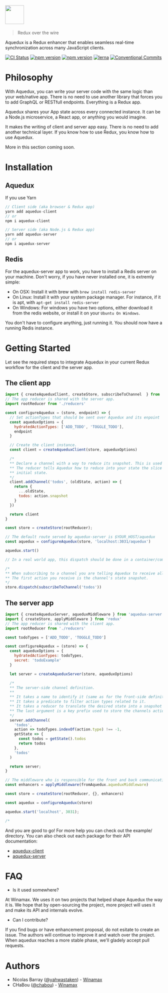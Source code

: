# <img src='https://user-images.githubusercontent.com/4137761/37289440-f7a26b68-2609-11e8-8c23-fb8b49c53c90.png' height='60'>
> Redux over the wire

Aquedux is a Redux enhancer that enables seamless real-time synchronization across many JavaScript clients.

[![CI Status](https://circleci.com/gh/winamax/aquedux.svg?style=shield)](https://circleci.com/gh/Winamax/aquedux)
[![npm version](https://img.shields.io/npm/v/aquedux-client.svg?style=flat-square)](https://www.npmjs.com/package/aquedux-client)
[![npm version](https://img.shields.io/npm/v/aquedux-server.svg?style=flat-square)](https://www.npmjs.com/package/aquedux-server)
[![lerna](https://img.shields.io/badge/maintained%20with-lerna-cc00ff.svg)](https://lernajs.io/)
[![Conventional Commits](https://img.shields.io/badge/Conventional%20Commits-1.0.0-yellow.svg)](https://conventionalcommits.org)

# Philosophy

With Aquedux, you can write your server code with the same logic than your web/native app. There is no need to
use another library that forces you to add GraphQL or RESTfull endpoints. Everything is a Redux app.

Aquedux shares your App state across every connected instance. It can be a Node.js microservice, a React app, or anything you would imagine.

It makes the writing of client and server app easy. There is no need to add another technical layer. If you know how to use Redux, you know how to use Aquedux.

More in this section coming soon.

# Installation

## Aquedux

If you use Yarn
```js
// Client side (aka browser & Redux app)
yarn add aquedux-client
// or
npm i aquedux-client

// Server side (aka Node.js & Redux app)
yarn add aquedux-server
// or
npm i aquedux-server
```

## Redis

For the aquedux-server app to work, you have to install a Redis server on your machine. Don't worry, if you have never installed one, it is extremly simple:

* On OSX: Install it with brew with `brew install redis-server`
* On Linux: Install it with your system package manager. For instance, if it is apt, with `apt-get install redis-server`
* On Windows: For windows you have two options, either download it from the redis website, or install it on your `Ubuntu On Windows`.

You don't have to configure anything, just running it.
You should now have a running Redis instance.

# Getting Started

Let see the required steps to integrate Aquedux in your current Redux workflow for the client and the server app.

## The client app

```js
import { createAqueduxClient, createStore, subscribeToChannel  } from 'aquedux-client'
// The app reducer is shared with the server app.
import rootReducer from './reducers'

const configureAquedux = (store, endpoint) => {
  // Set actionTypes that should be sent over Aquedux and its enpoint
  const aqueduxOptions = {
    hydratedActionTypes: ['ADD_TODO', 'TOGGLE_TODO'],
    endpoint
  }

  // Create the client instance.
  const client = createAqueduxClient(store, aqueduxOptions)

  /* 
  ** Declare a channel with a way to reduce its snapshot. This is used to group action types and store slices.
  ** The reducer tells Aquedux how to reduce into your state the slice sent over by Aquedux as the channel
  ** initial state.
  */
  client.addChannel('todos', (oldState, action) => {
    return {
      ...oldState,
      todos: action.snapshot
    }
  })

  return client
}

const store = createStore(rootReducer);

// The default route served by aquedux-server is $YOUR_HOST/aquedux
const aquedux = configureAquedux(store, 'localhost:3031/aquedux')

aquedux.start()

// In a real world app, this dispatch should be done in a container/component at route level or cDM.

/* 
** When subscribing to a channel you are telling Aquedux to receive all related actions in real-time.
** The first action you receive is the channel's state snapshot.
*/
store.dispatch(subscribeToChannel('todos'))
```

## The server app

```js
import { createAqueduxServer, aqueduxMiddleware } from 'aquedux-server'
import { createStore, applyMiddleware } from 'redux'
// The app reducer is shared with the client app.
import rootReducer from './reducers'

const todoTypes = ['ADD_TODO', 'TOGGLE_TODO']

const configureAquedux = (store) => {
  const aqueduxOptions = {
    hydratedActionTypes: todoTypes,
    secret: 'todoExample'
  }

  let server = createAqueduxServer(store, aqueduxOptions)

  /*
  ** The server-side channel definition.
  **
  ** It takes a name to identify it (same as for the front-side definition).
  ** It takes a predicate to filter action types related to it.
  ** It takes a reducer to translate the desired state into a snapshot for first front-side hydratation.
  ** The last argument is a key prefix used to store the channels action.
  */
  server.addChannel(
    'todos',
    action => todoTypes.indexOf(action.type) !== -1,
    getState => {
      const todos = getState().todos
      return todos
    },
    'todos'
  )

  return server;
}

// The middleware who is responsible for the front and back communication.
const enhancers = applyMiddleware(fromAquedux.aqueduxMiddleware)

const store = createStore(rootReducer, {}, enhancers)

const aquedux = configureAquedux(store)

aquedux.start('localhost', 3031);

/*
```

And you are good to go! For more help you can check out the example/ directory.
You can also check out each package for their API documentation:

* [aquedux-client](https://github.com/winamax/aquedux/blob/master/packages/aquedux-client/README.md)
* [aquedux-server](https://github.com/winamax/aquedux/blob/master/packages/aquedux-server/README.md)

# FAQ

* Is it used somewhere?

At Winamax. We uses it on two projects that helped shape Aquedux the way it is. We
hope that by open-sourcing the project, more project will uses it and make its API
and internals evolve.

* Can I contribute?

If you find bugs or have enhancement proposal, do not esitate to create an issue. The authors will continue to improve it and watch over the project. When aquedux
reaches a more stable phase, we'll gladely accept pull requests.

# Authors

* Nicolas Barray ([@yahwastaken](https://github.com/yahwastaken)) -
[Winamax](https://www.winamax.fr/)
* CHaBou ([@chabou](https://github.com/chabou)) -
[Winamax](https://www.wiamax.fr/)
